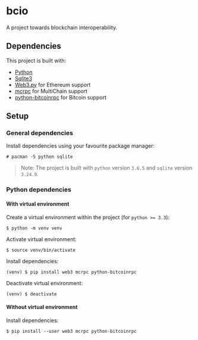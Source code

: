 # bcio

A project towards blockchain interoperability.

## Dependencies

This project is built with:

- [Python](https://www.python.org/)
- [Sqlite3](https://www.sqlite.org/index.html)
- [Web3.py](https://web3py.readthedocs.io/en/stable/) for Ethereum support
- [mcrpc](https://github.com/coblo/mcrpc) for MultiChain support
- [python-bitcoinrpc](https://github.com/jgarzik/python-bitcoinrpc) for Bitcoin support

## Setup

### General dependencies

Install dependencies using your favourite package manager:

```
# pacman -S python sqlite
```

> Note: The project is built with `python` version `3.6.5` and `sqlite` version `3.24.0`.

### Python dependencies

#### With virtual environment

Create a virtual environment within the project (for `python >= 3.3`):

```
$ python -m venv venv
```

Activate virtual environment:

```
$ source venv/bin/activate
```

Install dependencies:

```
(venv) $ pip install web3 mcrpc python-bitcoinrpc
```

Deactivate virtual environment:

```
(venv) $ deactivate
```

#### Without virtual environment

Install dependencies:

```
$ pip install --user web3 mcrpc python-bitcoinrpc
```
